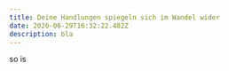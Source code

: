 ```yaml
---
title: Deine Handlungen spiegeln sich im Wandel wider
date: 2020-06-29T16:32:22.482Z
description: bla
---
```

so is